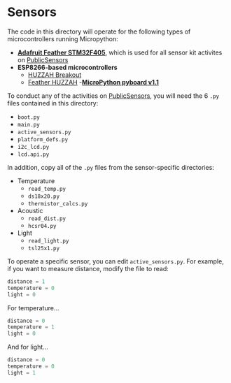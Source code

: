 # Sensors

The code in this directory will operate for the following types of microcontrollers running Micropython:
- [**Adafruit Feather STM32F405**](https://www.adafruit.com/product/4382), which is used for all sensor kit activites on [PublicSensors](https://www.publicsensors.org)
- **ESP8266-based microcontrollers**
  - [HUZZAH Breakout](https://www.adafruit.com/product/2471)
  - [Feather HUZZAH](https://www.adafruit.com/product/2821)
-[**MicroPython pyboard v1.1**](https://www.adafruit.com/product/2390)

To conduct any of the activities on [PublicSensors](https://www.publicsensors.org), you will need the 6 `.py` files contained in this directory:
- `boot.py`
- `main.py`
- `active_sensors.py`
- `platform_defs.py`
- `i2c_lcd.py`
- `lcd.api.py`

In addition, copy all of the `.py` files from the sensor-specific directories:
- Temperature
  - `read_temp.py`
  - `ds18x20.py`
  - `thermistor_calcs.py`
- Acoustic
  - `read_dist.py`
  - `hcsr04.py`
- Light
  - `read_light.py`
  - `tsl25x1.py`

To operate a specific sensor, you can edit `active_sensors.py`. For example, if you want to measure distance, modify the file to read:
```python
distance = 1
temperature = 0
light = 0
```
For temperature...
```python
distance = 0
temperature = 1
light = 0
```
And for light...
```python
distance = 0
temperature = 0
light = 1
```

